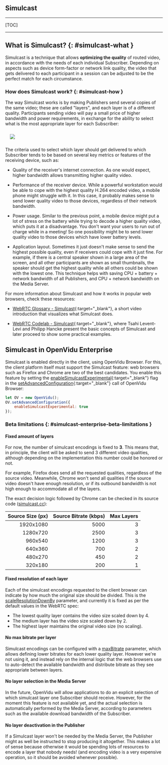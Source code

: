 <h2 id="section-title">Simulcast</h2>
<hr>

[TOC]

---

## What is Simulcast? {: #simulcast-what }

Simulcast is a technique that allows **optimizing the quality** of routed video, in accordance with the needs of each individual Subscriber. Depending on aspects such as device form-factor or network link quality, the video that gets delivered to each participant in a session can be adjusted to be the perfect match for each circumstance.

### How does Simulcast work? {: #simulcast-how }

The way Simulcast works is by making Publishers send several copies of the same video; these are called "layers", and each layer is of a different quality. Participants sending video will pay a small price of higher bandwidth and power requirements, in exchange for the ability to select what is the most appropriate layer for each Subscriber:

<div class="row">
    <div class="pro-gallery" style="margin: 25px 15px 25px 15px">
        <a data-fancybox="gallery-pro1" href="img/docs/openvidu-enterprise/simulcast.png"><img class="img-responsive" style="margin: auto; max-height: 480px" src="img/docs/openvidu-enterprise/simulcast.png"/></a>
    </div>
</div>

The criteria used to select which layer should get delivered to which Subscriber tends to be based on several key metrics or features of the receiving device, such as:

- Quality of the receiver's internet connection. As one would expect, higher bandwidth allows transmitting higher quality video.

- Performance of the receiver device. While a powerful workstation would be able to cope with the highest quality H.264 encoded video, a mobile phone might struggle with it. In this case, it probably makes sense to send lower quality video to those devices, regardless of their network bandwidth.

- Power usage. Similar to the previous point, a mobile device might put a lot of stress on the battery while trying to decode a higher quality video, which puts it at a disadvantage. You don't want your users to run out of charge while in a meeting! So one possibility might be to send lower quality video to those devices which have lower battery levels.

- Application layout. Sometimes it just doesn't make sense to send the highest possible quality, even if receivers could cope with it just fine. For example, if there is a central speaker shown in a large area of the screen, and all other participants are shown as small thumbnails, the speaker should get the highest quality while all others could be shown with the lowest one. This technique helps with saving CPU + battery + network bandwidth of all Publishers, and CPU + network bandwidth on the Media Server.

For more information about Simulcast and how it works in popular web browsers, check these resources:

- [WebRTC Glossary - Simulcast](https://webrtcglossary.com/simulcast/){:target="_blank"}, a short video introduction that visualizes what Simulcast does.

- [WebRTC Codelab - Simulcast](https://webrtccourse.com/course/webrtc-codelab/module/fiddle-of-the-month/lesson/simulcast-playground/){:target="_blank"}, where Tsahi Levent-Levi and Philipp Hancke present the basic concepts of Simulcast and later proceed to show some practical examples.

## Simulcast in OpenVidu Enterprise

Simulcast is enabled directly in the client, using OpenVidu Browser. For this, the client platform itself must support the Simulcast feature: web browsers such as Firefox and Chrome are two of the best candidates. You enable this feature by setting the [enableSimulcastExperimental](api/openvidu-browser/interfaces/openviduadvancedconfiguration.html#enablesimulcastexperimental){:target="_blank"} flag in the [setAdvancedConfiguration](api/openvidu-browser/classes/openvidu.html#setadvancedconfiguration){:target="_blank"} call of OpenVidu Browser:

```javascript
let OV = new OpenVidu();
OV.setAdvancedConfiguration({
    enableSimulcastExperimental: true
});
```

### Beta limitations {: #simulcast-enterprise-beta-limitations }

#### Fixed amount of layers

For now, the number of simulcast encodings is fixed to **3**. This means that, in principle, the client will be asked to send 3 different video qualities, although depending on the implementation this number could be honored or not.

For example, Firefox does send all the requested qualities, regardless of the source video. Meanwhile, Chrome won't send all qualities if the source video doesn't have enough resolution, or if its outbound bandwidth is not high enough to accommodate all of the layers.

The exact decision logic followed by Chrome can be checked in its source code ([simulcast.cc](https://source.chromium.org/chromium/chromium/src/+/main:third_party/webrtc/media/engine/simulcast.cc;l=90-114;drc=2afff37ba007429cd1cb65369ee815bceee6f3c9)):

| Source Size (px) | Source Bitrate (kbps) | Max Layers |
| ----------------:| ---------------------:| ----------:|
|        1920x1080 |                  5000 |          3 |
|         1280x720 |                  2500 |          3 |
|          960x540 |                  1200 |          3 |
|          640x360 |                   700 |          2 |
|          480x270 |                   450 |          2 |
|          320x180 |                   200 |          1 |

#### Fixed resolution of each layer

Each of the simulcast encodings requested to the client browser can indicate by how much the original size should be divided. This is the [scaleResolutionDownBy](https://developer.mozilla.org/en-US/docs/Web/API/RTCRtpEncodingParameters/scaleResolutionDownBy) parameter, and currently it is fixed as per the default values in the WebRTC spec:

- The lowest quality layer contains the video size scaled down by 4.
- The medium layer has the video size scaled down by 2.
- The highest layer maintains the original video size (no scaling).

#### No max bitrate per layer

Simulcast encodings can be configured with a [maxBitrate](https://developer.mozilla.org/en-US/docs/Web/API/RTCRtpEncodingParameters/maxBitrate) parameter, which allows defining lower bitrates for each lower quality layer. However we're not using it, and instead rely on the internal logic that the web browsers use to auto-detect the available bandwidth and distribute bitrate as they see appropriate between layers.

#### No layer selection in the Media Server

In the future, OpenVidu will allow applications to do an explicit selection of which simulcast layer one Subscriber should receive. However, for the moment this feature is not available yet, and the actual selection is automatically performed by the Media Server, according to parameters such as the available download bandwidth of the Subscriber.

#### No layer deactivation in the Publisher

If a Simulcast layer won't be needed by the Media Server, the Publisher might as well be instructed to stop producing it altogether. This makes a lot of sense because otherwise it would be spending lots of resources to encode a layer that nobody needs! (and encoding video is a very expensive operation, so it should be avoided whenever possible).
